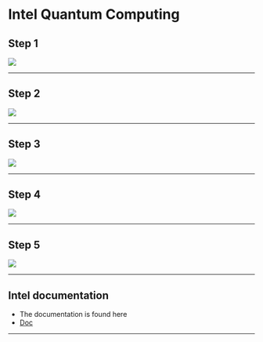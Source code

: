 # Intel Quantum Computing

## Step 1

![](../images/52-Quantum-SDK-Intel-FullsStacksApproachsQuantumsComputing.jpg)

---

## Step 2

![](../images/53-Quantum-SDK-Intel-Quantum-SDK.jpg)

---

## Step 3

![](../images/54-Quantum-SDK-Quantum-Applications.jpg)

---

## Step 4

![](../images/55-Intel-Quantum-Hardware.jpg)

---

## Step 5

![](../images/56-Intel-Spin-Qubit-2.jpg)

---

## Intel documentation

* The documentation is found here
* [Doc](../doc/intel-quantum-sdk-v1.0-rev1.1.pdf)

---